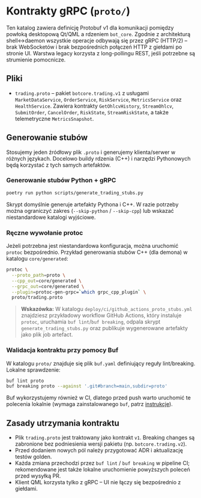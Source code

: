 # Kontrakty gRPC (`proto/`)

Ten katalog zawiera definicję Protobuf v1 dla komunikacji pomiędzy powłoką desktopową Qt/QML a rdzeniem
`bot_core`. Zgodnie z architekturą shell↔daemon wszystkie operacje odbywają się przez gRPC (HTTP/2) –
brak WebSocketów i brak bezpośrednich połączeń HTTP z giełdami po stronie UI. Warstwa legacy korzysta
z long-pollingu REST, jeśli potrzebne są strumienie pomocnicze.

## Pliki

- `trading.proto` – pakiet `botcore.trading.v1` z usługami `MarketDataService`, `OrderService`,
  `RiskService`, `MetricsService` oraz `HealthService`. Zawiera kontrakty `GetOhlcvHistory`,
  `StreamOhlcv`, `SubmitOrder`, `CancelOrder`, `RiskState`, `StreamRiskState`, a także telemetryczne
  `MetricsSnapshot`.

## Generowanie stubów

Stosujemy jeden źródłowy plik `.proto` i generujemy klienta/serwer w różnych językach. Docelowo buildy
rdzenia (C++) i narzędzi Pythonowych będą korzystać z tych samych artefaktów.

### Generowanie stubów Python + gRPC

```bash
poetry run python scripts/generate_trading_stubs.py
```

Skrypt domyślnie generuje artefakty Pythona i C++. W razie potrzeby można ograniczyć zakres
(`--skip-python` / `--skip-cpp`) lub wskazać niestandardowe katalogi wyjściowe.

### Ręczne wywołanie protoc

Jeżeli potrzebna jest niestandardowa konfiguracja, można uruchomić `protoc` bezpośrednio.
Przykład generowania stubów C++ (dla demona) w katalogu `core/generated`:

```bash
protoc \
  --proto_path=proto \
  --cpp_out=core/generated \
  --grpc_out=core/generated \
  --plugin=protoc-gen-grpc=`which grpc_cpp_plugin` \
  proto/trading.proto
```

> **Wskazówka:** W katalogu `deploy/ci/github_actions_proto_stubs.yml` znajdziesz przykładowy
> workflow GitHub Actions, który instaluje `protoc`, uruchamia `buf lint`/`buf breaking`,
> odpala skrypt `generate_trading_stubs.py` oraz publikuje wygenerowane artefakty jako plik job artefact.

### Walidacja kontraktu przy pomocy Buf

W katalogu `proto/` znajduje się plik `buf.yaml` definiujący reguły lint/breaking. Lokalne sprawdzenie:

```bash
buf lint proto
buf breaking proto --against '.git#branch=main,subdir=proto'
```

Buf wykorzystujemy również w CI, dlatego przed push warto uruchomić te polecenia lokalnie (wymaga
zainstalowanego `buf`, patrz [instrukcje](https://buf.build/docs/installation)).

## Zasady utrzymania kontraktu

- Plik `trading.proto` jest traktowany jako kontrakt `v1`. Breaking changes są zabronione bez podniesienia
  wersji pakietu (np. `botcore.trading.v2`).
- Przed dodaniem nowych pól należy przygotować ADR i aktualizację testów golden.
- Każda zmiana przechodzi przez `buf lint` / `buf breaking` w pipeline CI; rekomendowane jest także
  lokalne uruchomienie powyższych poleceń przed wysyłką PR.
- Klient QML korzysta tylko z gRPC – UI nie łączy się bezpośrednio z giełdami.
